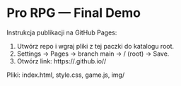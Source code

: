 # Pro RPG — Final Demo

Instrukcja publikacji na GitHub Pages:
1. Utwórz repo i wgraj pliki z tej paczki do katalogu root.
2. Settings → Pages → branch main → / (root) → Save.
3. Otwórz link: https://<twoj-login>.github.io/<repo>/

Pliki: index.html, style.css, game.js, img/

